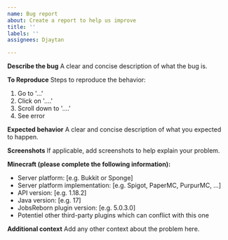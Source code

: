 ```yaml
---
name: Bug report
about: Create a report to help us improve
title: ''
labels: ''
assignees: Djaytan

---
```


**Describe the bug**
A clear and concise description of what the bug is.

**To Reproduce**
Steps to reproduce the behavior:
1. Go to '...'
2. Click on '....'
3. Scroll down to '....'
4. See error

**Expected behavior**
A clear and concise description of what you expected to happen.

**Screenshots**
If applicable, add screenshots to help explain your problem.

**Minecraft (please complete the following information):**
 - Server platform: [e.g. Bukkit or Sponge]
 - Server platform implementation: [e.g. Spigot, PaperMC, PurpurMC, ...]
 - API version: [e.g. 1.18.2]
 - Java version: [e.g. 17]
 - JobsReborn plugin version: [e.g. 5.0.3.0]
 - Potentiel other third-party plugins which can conflict with this one

**Additional context**
Add any other context about the problem here.
